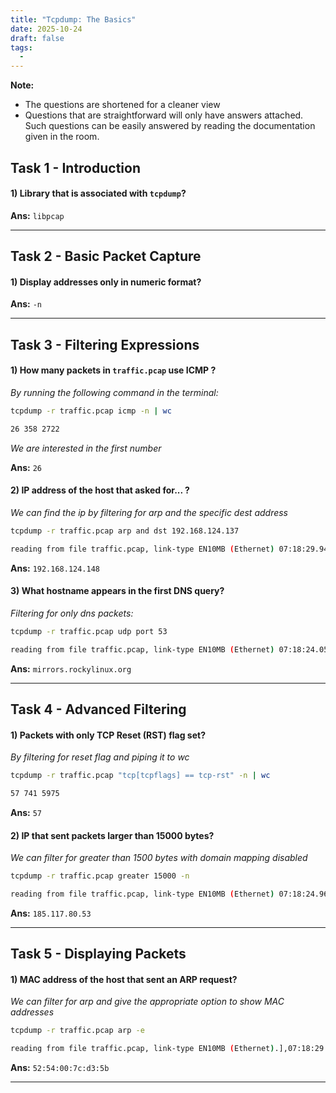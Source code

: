 ```yaml
---
title: "Tcpdump: The Basics"
date: 2025-10-24
draft: false
tags:
  -
---
```


**Note:** 

- The questions are shortened for a cleaner view
- Questions that are straightforward will only have answers attached. Such questions can be easily answered by reading the documentation given in the room.

## Task  1 - Introduction

#### 1) Library that is associated with `tcpdump`?

**Ans:** `libpcap`

---

## Task  2 - Basic Packet Capture

#### 1) Display addresses only in numeric format?

**Ans:** `-n`

---

## Task  3 - Filtering Expressions

#### 1) How many packets in `traffic.pcap` use ICMP ?

*By running the following command in the terminal:*

```bash
tcpdump -r traffic.pcap icmp -n | wc
```

```bash
26 358 2722
```

*We are interested in the first number* 

**Ans:** `26`

#### 2) IP address of the host that asked for... ?

*We can find the ip by filtering for arp and the specific dest address*

```bash
tcpdump -r traffic.pcap arp and dst 192.168.124.137
```

```bash
reading from file traffic.pcap, link-type EN10MB (Ethernet) 07:18:29.940761 ARP, Request who-has ip-192-168-124-137.ap-south-1.compute.internal tell ip-192-168-124-148.ap-south-1.compute.internal, length 28
```

**Ans:** `192.168.124.148`

#### 3) What hostname appears in the first DNS query?

*Filtering for only dns packets:* 

```bash
tcpdump -r traffic.pcap udp port 53
```

```bash
reading from file traffic.pcap, link-type EN10MB (Ethernet) 07:18:24.058626 IP ip-192-168-124-137.ap-south-1.compute.internal.33672 > ip-192-168-124-1.ap-south-1.compute.internal.domain: 39913+ A? mirrors.rockylinux.org. (40)
```

**Ans:** `mirrors.rockylinux.org`

---

## Task 4 - Advanced Filtering

#### 1) Packets with only TCP Reset (RST) flag set?

*By filtering for reset flag and piping it to wc*

```bash
tcpdump -r traffic.pcap "tcp[tcpflags] == tcp-rst" -n | wc
```

```bash
57 741 5975
```

**Ans:** `57`

#### 2) IP that sent packets larger than 15000 bytes?

*We can filter for greater than 1500 bytes with domain mapping disabled*

```bash
tcpdump -r traffic.pcap greater 15000 -n
```

```bash
reading from file traffic.pcap, link-type EN10MB (Ethernet) 07:18:24.967023 IP 185.117.80.53.80 > 192.168.124.137.60518: Flags [.], seq 2140876081:2140896901, ack 74199.], 1605, win 235, options [nop,nop,TS val 2226566282 ecr 3054280184], length 20820: HTTP
```

**Ans:** `185.117.80.53`

---

## Task 5 - Displaying Packets

#### 1) MAC address of the host that sent an ARP request?

*We can filter for arp and give the appropriate option to show MAC addresses*

```bash
tcpdump -r traffic.pcap arp -e
```

```bash
reading from file traffic.pcap, link-type EN10MB (Ethernet).],07:18:29.940761 52:54:00:7c:d3:5b (oui Unknown) > Broadcast, ethertype ARP (0x0806), length 42: Request who-has ip-192-168-124-137.ap-south-1.compute.internal tell ip-192-168-124-148.ap-south-1.compute.internal, leng.], th 28
```

**Ans:** `52:54:00:7c:d3:5b`

---
